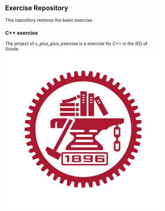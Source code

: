 ## Exercise Repository
This repository restores the basic exercise.

### C++ exercise
The project of c_plus_plus_exercise is a exercise for C++ in the IED of Xcode.
![image](https://github.com/zhuozengsi/Exercise/blob/C_plus_plus_branch/SJTU.jpg)
